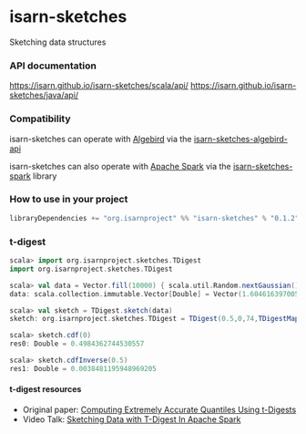 # isarn-sketches
Sketching data structures

### API documentation
https://isarn.github.io/isarn-sketches/scala/api/
https://isarn.github.io/isarn-sketches/java/api/

### Compatibility
isarn-sketches can operate with [Algebird](https://twitter.github.io/algebird/) via the
[isarn-sketches-algebird-api](https://github.com/isarn/isarn-sketches-algebird-api)

isarn-sketches can also operate with [Apache Spark](https://github.com/apache/spark) via the [isarn-sketches-spark](https://github.com/isarn/isarn-sketches-spark) library

### How to use in your project

``` scala
libraryDependencies += "org.isarnproject" %% "isarn-sketches" % "0.1.2"
```

### t-digest
``` scala
scala> import org.isarnproject.sketches.TDigest
import org.isarnproject.sketches.TDigest

scala> val data = Vector.fill(10000) { scala.util.Random.nextGaussian() }
data: scala.collection.immutable.Vector[Double] = Vector(1.6046163970051968, 0.44151418924289004, ...

scala> val sketch = TDigest.sketch(data)
sketch: org.isarnproject.sketches.TDigest = TDigest(0.5,0,74,TDigestMap(-3.819069044174932 -> (1.0, 1.0), ...

scala> sketch.cdf(0)
res0: Double = 0.4984362744530557

scala> sketch.cdfInverse(0.5)
res1: Double = 0.0038481195948969205
```

#### t-digest resources
* Original paper: [Computing Extremely Accurate Quantiles Using t-Digests](https://github.com/tdunning/t-digest/blob/master/docs/t-digest-paper/histo.pdf)
* Video Talk: [Sketching Data with T-Digest In Apache Spark](https://youtu.be/ETUYhEZRtWE)
